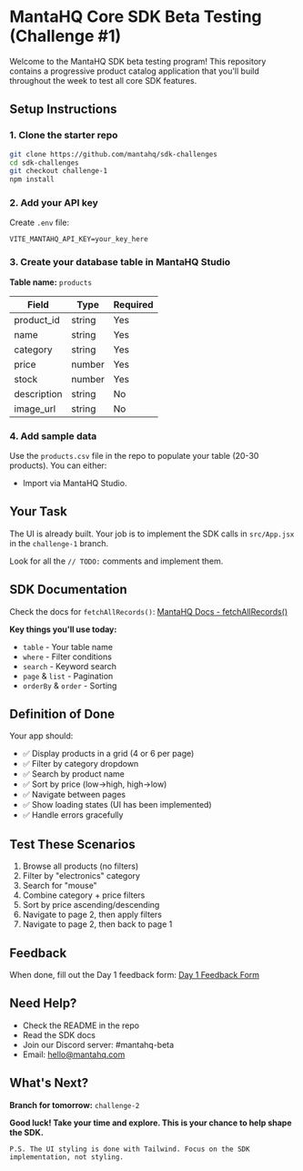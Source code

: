# MantaHQ Core SDK Beta Testing (Challenge #1)

Welcome to the MantaHQ SDK beta testing program! This repository contains a progressive product catalog application that you'll build throughout the week to test all core SDK features.

## Setup Instructions

### 1. Clone the starter repo

```bash
git clone https://github.com/mantahq/sdk-challenges
cd sdk-challenges
git checkout challenge-1
npm install
```

### 2. Add your API key

Create `.env` file:

```
VITE_MANTAHQ_API_KEY=your_key_here
```

### 3. Create your database table in MantaHQ Studio

**Table name:** `products`

| Field       | Type   | Required |
| ----------- | ------ | -------- |
| product_id  | string | Yes      |
| name        | string | Yes      |
| category    | string | Yes      |
| price       | number | Yes      |
| stock       | number | Yes      |
| description | string | No       |
| image_url   | string | No       |

### 4. Add sample data

Use the `products.csv` file in the repo to populate your table (20-30 products). You can either:

- Import via MantaHQ Studio.

## Your Task

The UI is already built. Your job is to implement the SDK calls in `src/App.jsx` in the `challenge-1` branch.

Look for all the `// TODO:` comments and implement them.

## SDK Documentation

Check the docs for `fetchAllRecords()`:
[MantaHQ Docs - fetchAllRecords()](https://mantahq-core-sdk.super.site/fetching-data/fetchonerecord)

**Key things you'll use today:**

- `table` - Your table name
- `where` - Filter conditions
- `search` - Keyword search
- `page` & `list` - Pagination
- `orderBy` & `order` - Sorting

## Definition of Done

Your app should:

- ✅ Display products in a grid (4 or 6 per page)
- ✅ Filter by category dropdown
- ✅ Search by product name
- ✅ Sort by price (low→high, high→low)
- ✅ Navigate between pages
- ✅ Show loading states (UI has been implemented)
- ✅ Handle errors gracefully

## Test These Scenarios

1. Browse all products (no filters)
2. Filter by "electronics" category
3. Search for "mouse"
4. Combine category + price filters
5. Sort by price ascending/descending
6. Navigate to page 2, then apply filters
7. Navigate to page 2, then back to page 1

## Feedback

When done, fill out the Day 1 feedback form: [Day 1 Feedback Form](https://forms.gle/...)

## Need Help?

- Check the README in the repo
- Read the SDK docs
- Join our Discord server: #mantahq-beta
- Email: hello@mantahq.com

## What's Next?

**Branch for tomorrow:** `challenge-2`

**Good luck! Take your time and explore. This is your chance to help shape the SDK.**

```
P.S. The UI styling is done with Tailwind. Focus on the SDK implementation, not styling.
```
